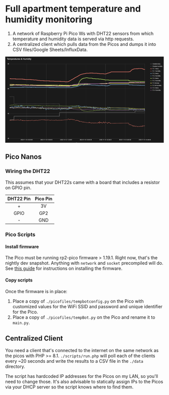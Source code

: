 # Full apartment temperature and humidity monitoring
1. A network of Raspberry Pi Pico Ws with DHT22 sensors from which temperature and humidity data is served via http requests.
2. A centralized client which pulls data from the Picos and dumps it into CSV files/Google Sheets/InfluxData.

![Example Chart](images/example-graph.png "Example Chart")

## Pico Nanos
### Wiring the DHT22
This assumes that your DHT22s came with a board that includes a resistor on GPIO pin.

| DHT22 Pin | Pico Pin |
|:---:|:---:|
| + | 3V |
| GPIO | GP2 |
| - | GND |

### Pico Scripts
#### Install firmware
The Pico must be running rp2-pico firmware > 1.19.1. Right now, that's the nightly dev snapshot. Anything with `network`
and `socket` precompiled will do. See [this guide](https://projects.raspberrypi.org/en/projects/getting-started-with-the-pico/3) for instructions on installing the firmware.

#### Copy scripts
Once the firmware is in place:
1. Place a copy of `./picofiles/tempbotconfig.py` on the Pico with customized values for the WiFi SSID and password and unique identifier for the Pico.
2. Place a copy of `./picofiles/tempBot.py` on the Pico and rename it to `main.py`.

## Centralized Client
You need a client that's connected to the internet on the same network as the picos with PHP >= 8.1. `./scripts/run.php`
will poll each of the clients every ~20 seconds and write the results to a CSV file in the `./data` directory.

The script has hardcoded IP addresses for the Picos on my LAN, so you'll need to change those. It's also advisable to
statically assign IPs to the Picos via your DHCP server so the script knows where to find them.
